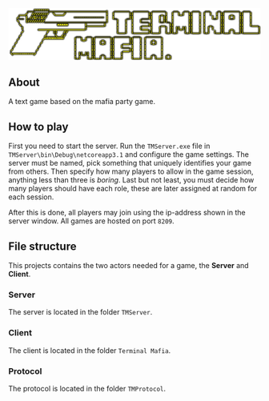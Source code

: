 ![](/Assets/shaded_banner.png)

## About

A text game based on the mafia party game.

## How to play

First you need to start the server. Run the `TMServer.exe` file in `TMServer\bin\Debug\netcoreapp3.1` and configure the game settings. The server must be named, pick something that uniquely identifies your game from others. Then specify how many players to allow in the game session, anything less than three is *boring*. Last but not least, you must decide how many players should have each role, these are later assigned at random for each session.

After this is done, all players may join using the ip-address shown in the server window. All games are hosted on port `8209`.

## File structure

This projects contains the two actors needed for a game, the **Server** and **Client**.

### Server

The server is located in the folder `TMServer`.

### Client

The client is located in the folder `Terminal Mafia`.

### Protocol

The protocol is located in the folder `TMProtocol`.